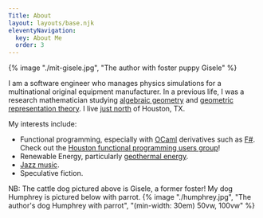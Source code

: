 ```yaml
---
Title: About
layout: layouts/base.njk
eleventyNavigation:
  key: About Me
  order: 3
--- 
```

{% image "./mit-gisele.jpg", "The author with foster puppy Gisele" %}

I am a software engineer who manages physics simulations 
for a multinational original equipment manufacturer. 
In a previous life, I was a research mathematician 
studying [algebraic geometry](https://www.maths.ox.ac.uk/about-us/departmental-art/theory/algebraic-geometry) 
and [geometric representation theory](https://en.wikipedia.org/wiki/Geometric_Langlands_correspondence).
I live [just north](https://www.google.com/maps/search/?api=1&query=The+Woodlands,+TX) 
of Houston, TX.

My interests include: 
* Functional programming, especially with
   [OCaml](https://ocaml.org/) derivatives such as 
   [F#](https://fsharp.org/). 
   Check out the 
   [Houston functional programming users group](https://hfpug.org/)! 
* Renewable Energy, particularly [geothermal energy](https://energy.sandia.gov/programs/renewable-energy/geothermal-research/).
* [Jazz music](https://www.aacmchicago.org/).
* Speculative fiction.

NB: The cattle dog pictured above is Gisele, a former foster! 
My dog Humphrey is pictured below with parrot.
{% image "./humphrey.jpg", "The author's dog Humphrey with parrot", "(min-width: 30em) 50vw, 100vw" %}

<?#/ Figure ?>
